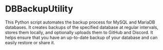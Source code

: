 # DBBackupUtility
This Python script automates the backup process for MySQL and MariaDB databases. It creates backups of the specified database at regular intervals, stores them locally, and optionally uploads them to GitHub and Discord. It helps ensure that you have an up-to-date backup of your database and can easily restore or share it.
